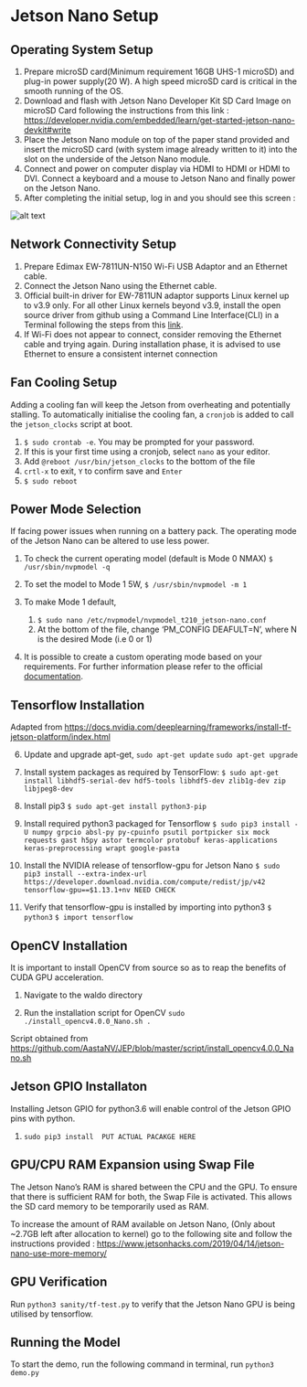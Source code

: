 
Jetson Nano Setup
===

Operating System Setup
---

1. Prepare microSD card(Minimum requirement 16GB UHS-1 microSD) and plug-in power supply(20 W). A high speed microSD card is critical in the smooth running of the OS.
2. Download and flash with Jetson Nano Developer Kit SD Card Image on microSD Card following the instructions from this link : https://developer.nvidia.com/embedded/learn/get-started-jetson-nano-devkit#write
3. Place the Jetson Nano module on top of the paper stand provided and insert the microSD card (with system image already written to it) into the slot on the underside of the Jetson Nano module. 
4. Connect and power on computer display via HDMI to HDMI or HDMI to DVI. Connect a keyboard and a mouse to Jetson Nano and finally power on the Jetson Nano.
5. After completing the initial setup, log in and you should see this screen :

![alt text](https://github.com/patrickjohncyh/ibm-waldo/blob/master/imgs/jetson_initial.png "")

Network Connectivity Setup
---
1. Prepare Edimax EW-7811UN-N150 Wi-Fi USB Adaptor and an Ethernet cable.
2. Connect the Jetson Nano using the Ethernet cable.
3. Official built-in driver for EW-7811UN adaptor supports Linux kernel up to v3.9 only. For all other Linux kernels beyond v3.9, install the open source driver from github using a Command Line Interface(CLI) in a Terminal following the steps from this [link](https://askubuntu.com/questions/551522/netis-wf2120-wifi-adapter-drops-signal-within-seconds/551648#551648).
5. If Wi-Fi does not appear to connect, consider removing the Ethernet cable and trying again. During installation phase, it is advised to use Ethernet to ensure a consistent internet connection


Fan Cooling Setup
---
Adding a cooling fan will keep the Jetson from overheating and potentially stalling. To automatically initialise the cooling fan, a `cronjob` is added to call the `jetson_clocks` script at boot.
1. `$ sudo crontab -e`. You may be prompted for your password.
2. If this is your first time using a cronjob, select `nano` as your editor.
3. Add `@reboot /usr/bin/jetson_clocks` to the bottom of the file
4. `crtl-x` to exit, `Y` to confirm save and `Enter`
5. `$ sudo reboot`

Power Mode Selection
---
If facing power issues when running on a battery pack. The operating mode of the Jetson Nano can be altered to use less power.

1. To check the current operating model (default is Mode 0 NMAX)
`$ /usr/sbin/nvpmodel -q`

2. To set the model to Mode 1 5W,
`$ /usr/sbin/nvpmodel -m 1`
3. To make Mode 1 default,
	1. `$ sudo nano /etc/nvpmodel/nvpmodel_t210_jetson-nano.conf`
	2. At the bottom of the file, change ‘PM_CONFIG DEAFULT=N’, where N is the desired Mode (i.e 0 or 1)
4. It is possible to create a custom operating mode based on your requirements. For further information please refer to the official [documentation](https://docs.nvidia.com/jetson/l4t/index.html#page/Tegra%2520Linux%2520Driver%2520Package%2520Development%2520Guide%2Fpower_management_nano.html%23).
 
Tensorflow Installation
---
Adapted from https://docs.nvidia.com/deeplearning/frameworks/install-tf-jetson-platform/index.html

6. Update and upgrade apt-get,
`sudo apt-get update`
`sudo apt-get upgrade`

7. Install system packages as required by TensorFlow:
`$ sudo apt-get install libhdf5-serial-dev hdf5-tools libhdf5-dev zlib1g-dev zip libjpeg8-dev`

8. Install pip3
`$ sudo apt-get install python3-pip`

9. Install required python3 packaged for Tensorflow
`$ sudo pip3 install -U numpy grpcio absl-py py-cpuinfo psutil portpicker six mock requests gast h5py astor termcolor protobuf keras-applications keras-preprocessing wrapt google-pasta`

10. Install the NVIDIA release of tensorflow-gpu for Jetson Nano
`$ sudo pip3 install --extra-index-url https://developer.download.nvidia.com/compute/redist/jp/v42 tensorflow-gpu==$1.13.1+nv NEED CHECK`

11. Verify that tensorflow-gpu is installed by importing into python3
`$ python3`
`$ import tensorflow`


OpenCV Installation
---

It is important to install OpenCV from source so as to reap the benefits of CUDA GPU acceleration.

1. Navigate to the waldo directory

2. Run the installation script for OpenCV
`sudo ./install_opencv4.0.0_Nano.sh .`

Script obtained from https://github.com/AastaNV/JEP/blob/master/script/install_opencv4.0.0_Nano.sh

Jetson GPIO Installaton
---

Installing Jetson GPIO for python3.6 will enable control of the Jetson GPIO pins with python.
1. `sudo pip3 install  PUT ACTUAL PACAKGE HERE`


GPU/CPU RAM Expansion using Swap File
---
The Jetson Nano’s RAM is shared between the CPU and the GPU. To ensure that there is sufficient RAM for both, the Swap File is activated. This allows the SD card memory to be temporarily used as RAM.

To increase the amount of RAM available on Jetson Nano, (Only about \~2.7GB left after allocation to kernel) go to the following site and follow the instructions provided :
https://www.jetsonhacks.com/2019/04/14/jetson-nano-use-more-memory/


GPU Verification
---
Run `python3 sanity/tf-test.py` to verify that the Jetson Nano GPU is being utilised by tensorflow.

Running the Model
---
To start the demo, run the following command in terminal, run `python3 demo.py`